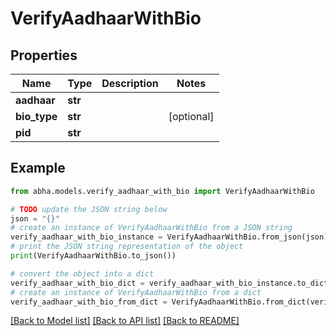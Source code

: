 # VerifyAadhaarWithBio


## Properties

Name | Type | Description | Notes
------------ | ------------- | ------------- | -------------
**aadhaar** | **str** |  | 
**bio_type** | **str** |  | [optional] 
**pid** | **str** |  | 

## Example

```python
from abha.models.verify_aadhaar_with_bio import VerifyAadhaarWithBio

# TODO update the JSON string below
json = "{}"
# create an instance of VerifyAadhaarWithBio from a JSON string
verify_aadhaar_with_bio_instance = VerifyAadhaarWithBio.from_json(json)
# print the JSON string representation of the object
print(VerifyAadhaarWithBio.to_json())

# convert the object into a dict
verify_aadhaar_with_bio_dict = verify_aadhaar_with_bio_instance.to_dict()
# create an instance of VerifyAadhaarWithBio from a dict
verify_aadhaar_with_bio_from_dict = VerifyAadhaarWithBio.from_dict(verify_aadhaar_with_bio_dict)
```
[[Back to Model list]](../README.md#documentation-for-models) [[Back to API list]](../README.md#documentation-for-api-endpoints) [[Back to README]](../README.md)


